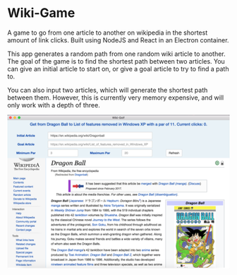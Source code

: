 # Wiki-Game
A game to go from one article to another on wikipedia in the shortest amount of link clicks.
Built using NodeJS and React in an Electron container.

This app generates a random path from one random wiki article to another. The goal of the game is to find the shortest path
between two articles. You can give an initial article to start on, or give a goal article to try to find a path to. 

You can also input two articles, which will generate the shortest path between them. However, this is currently very memory
expensive, and will only work with a depth of three.


![Wiki-Golf-Screenshot](https://raw.githubusercontent.com/Jflinchum/Wiki-Game/master/docs/wiki-golf.png)
